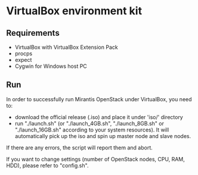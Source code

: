 VirtualBox environment kit
==========================

Requirements
------------

- VirtualBox with VirtualBox Extension Pack
- procps
- expect
- Cygwin for Windows host PC

Run
---

In order to successfully run Mirantis OpenStack under VirtualBox, you need to:
- download the official release (.iso) and place it under 'iso/' directory
- run "./launch.sh" (or "./launch\_4GB.sh", "./launch\_8GB.sh" or "./launch\_16GB.sh" according to your system resources). It will automatically pick up the iso and spin up master node and slave nodes.

If there are any errors, the script will report them and abort.

If you want to change settings (number of OpenStack nodes, CPU, RAM, HDD), please refer to "config.sh".

